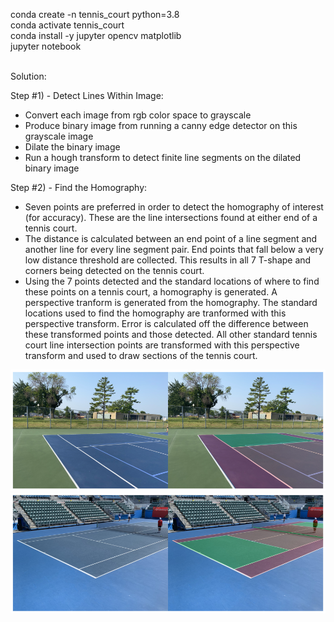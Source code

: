 conda create -n tennis_court python=3.8<br/>
conda activate tennis_court<br/>
conda install -y jupyter opencv matplotlib<br/>
jupyter notebook<br/><br/>


Solution:

Step #1) - Detect Lines Within Image:
- Convert each image from rgb color space to grayscale
- Produce binary image from running a canny edge detector on this grayscale image
- Dilate the binary image
- Run a hough transform to detect finite line segments on the dilated binary image

Step #2) - Find the Homography:
- Seven points are preferred in order to detect the homography of interest (for accuracy). These are the line intersections found at either end of a tennis court.
- The distance is calculated between an end point of a line segment and another line for every line segment pair. End points that fall below a very low distance threshold are collected. This results in all 7 T-shape and corners being detected on the tennis court.
- Using the 7 points detected and the standard locations of where to find these points on a tennis court, a homography is generated. A perspective tranform is generated from the homography. The standard locations used to find the homography are tranformed with this perspective transform. Error is calculated off the difference between these transformed points and those detected. All other standard tennis court line intersection points are transformed with this perspective transform and used to draw sections of the tennis court.

![alt text](https://github.com/TrevMasterFlex/tennis_court/blob/main/output0.png?raw=true)
![alt text](https://github.com/TrevMasterFlex/tennis_court/blob/main/output1.png?raw=true)
